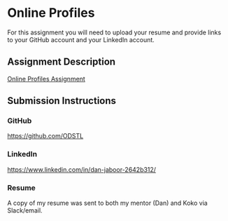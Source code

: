 # Online Profiles
For this assignment you will need to upload your resume and provide links to your GitHub account and your LinkedIn account.

## Assignment Description
[Online Profiles Assignment](https://education.launchcode.org/liftoff/modules/assignments/online-profiles)

## Submission Instructions
 
### GitHub
https://github.com/ODSTL

### LinkedIn
https://www.linkedin.com/in/dan-jaboor-2642b312/

### Resume
A copy of my resume was sent to both my mentor (Dan) and Koko via Slack/email.
